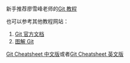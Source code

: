 新手推荐廖雪峰老师的[Git 教程](http://www.liaoxuefeng.com/wiki/0013739516305929606dd18361248578c67b8067c8c017b000)

也可以参考其他教程网站：

1. [Git 官方文档](https://git-scm.com/doc)
2. [图解 Git](https://marklodato.github.io/visual-git-guide/index-zh-cn.html)

[Git Cheatsheet 中文版](./git-cheatsheet-CN-dark.pdf)或者[Git Cheatsheet 英文版](./git-cheatsheet-EN-dark.pdf)
